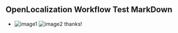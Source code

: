 ## OpenLocalization Workflow Test MarkDown
* ![image1](.\c61a1f33-8154-477c-b60a-bcd009b7a41a.png)   ![image2](.\b3f79d21-9a68-4fb9-a90c-f02715fa0b81.png) 
thanks!